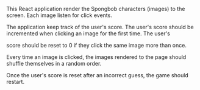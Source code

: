 This React application render the Spongbob characters (images) to the screen. Each image listen for click events.

The application keep track of the user's score. The user's score should be incremented when clicking an image for the first time. The user's

score should be reset to 0 if they click the same image more than once.

Every time an image is clicked, the images rendered to the page should shuffle themselves in a random order.

Once the user's score is reset after an incorrect guess, the game should restart.